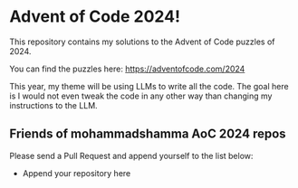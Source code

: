 # Advent of Code 2024!

This repository contains my solutions to the Advent of Code puzzles of 2024.

You can find the puzzles here: https://adventofcode.com/2024

This year, my theme will be using LLMs to write all the code. The goal here is I would not even tweak the code in any other way than changing my instructions to the LLM.

## Friends of mohammadshamma AoC 2024 repos

Please send a Pull Request and append yourself to the list below:

<!-- Please use the format [First and Last Names](http://gitgit/advent-of-code-repo.html) -->
* Append your repository here 
